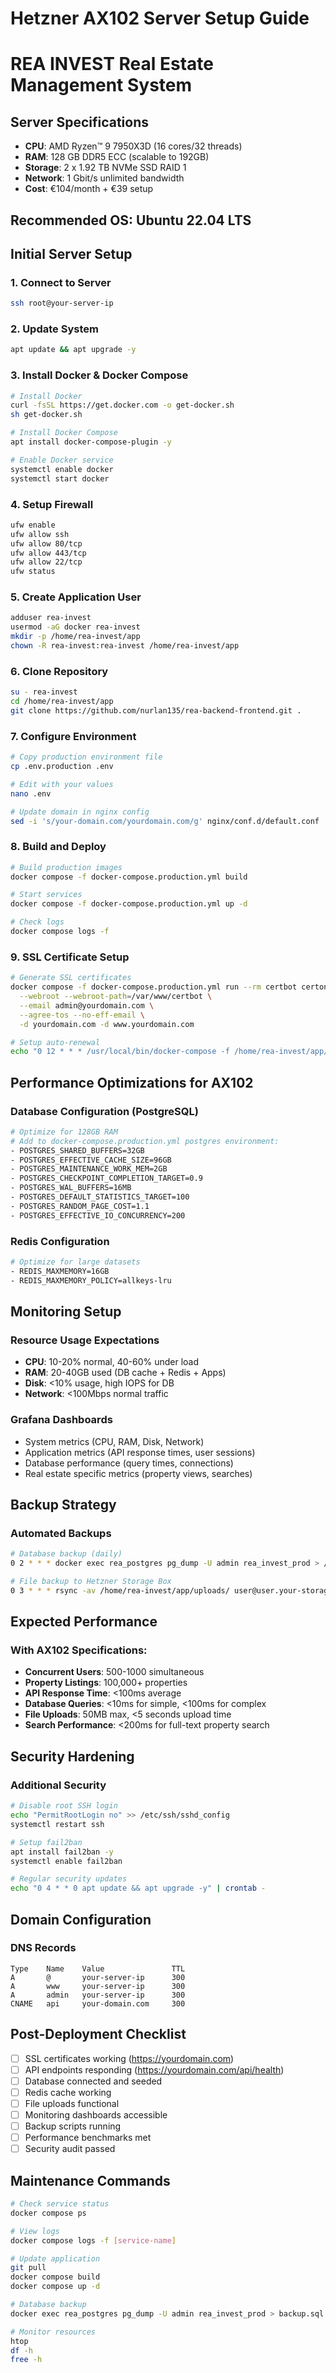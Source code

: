 # Hetzner AX102 Server Setup Guide
# REA INVEST Real Estate Management System

## Server Specifications
- **CPU**: AMD Ryzen™ 9 7950X3D (16 cores/32 threads)
- **RAM**: 128 GB DDR5 ECC (scalable to 192GB)
- **Storage**: 2 x 1.92 TB NVMe SSD RAID 1
- **Network**: 1 Gbit/s unlimited bandwidth
- **Cost**: €104/month + €39 setup

## Recommended OS: Ubuntu 22.04 LTS

## Initial Server Setup

### 1. Connect to Server
```bash
ssh root@your-server-ip
```

### 2. Update System
```bash
apt update && apt upgrade -y
```

### 3. Install Docker & Docker Compose
```bash
# Install Docker
curl -fsSL https://get.docker.com -o get-docker.sh
sh get-docker.sh

# Install Docker Compose
apt install docker-compose-plugin -y

# Enable Docker service
systemctl enable docker
systemctl start docker
```

### 4. Setup Firewall
```bash
ufw enable
ufw allow ssh
ufw allow 80/tcp
ufw allow 443/tcp
ufw allow 22/tcp
ufw status
```

### 5. Create Application User
```bash
adduser rea-invest
usermod -aG docker rea-invest
mkdir -p /home/rea-invest/app
chown -R rea-invest:rea-invest /home/rea-invest/app
```

### 6. Clone Repository
```bash
su - rea-invest
cd /home/rea-invest/app
git clone https://github.com/nurlan135/rea-backend-frontend.git .
```

### 7. Configure Environment
```bash
# Copy production environment file
cp .env.production .env

# Edit with your values
nano .env

# Update domain in nginx config
sed -i 's/your-domain.com/yourdomain.com/g' nginx/conf.d/default.conf
```

### 8. Build and Deploy
```bash
# Build production images
docker compose -f docker-compose.production.yml build

# Start services
docker compose -f docker-compose.production.yml up -d

# Check logs
docker compose logs -f
```

### 9. SSL Certificate Setup
```bash
# Generate SSL certificates
docker compose -f docker-compose.production.yml run --rm certbot certonly \
  --webroot --webroot-path=/var/www/certbot \
  --email admin@yourdomain.com \
  --agree-tos --no-eff-email \
  -d yourdomain.com -d www.yourdomain.com

# Setup auto-renewal
echo "0 12 * * * /usr/local/bin/docker-compose -f /home/rea-invest/app/docker-compose.production.yml run --rm certbot renew" | crontab -
```

## Performance Optimizations for AX102

### Database Configuration (PostgreSQL)
```bash
# Optimize for 128GB RAM
# Add to docker-compose.production.yml postgres environment:
- POSTGRES_SHARED_BUFFERS=32GB
- POSTGRES_EFFECTIVE_CACHE_SIZE=96GB
- POSTGRES_MAINTENANCE_WORK_MEM=2GB
- POSTGRES_CHECKPOINT_COMPLETION_TARGET=0.9
- POSTGRES_WAL_BUFFERS=16MB
- POSTGRES_DEFAULT_STATISTICS_TARGET=100
- POSTGRES_RANDOM_PAGE_COST=1.1
- POSTGRES_EFFECTIVE_IO_CONCURRENCY=200
```

### Redis Configuration
```bash
# Optimize for large datasets
- REDIS_MAXMEMORY=16GB
- REDIS_MAXMEMORY_POLICY=allkeys-lru
```

## Monitoring Setup

### Resource Usage Expectations
- **CPU**: 10-20% normal, 40-60% under load
- **RAM**: 20-40GB used (DB cache + Redis + Apps)
- **Disk**: <10% usage, high IOPS for DB
- **Network**: <100Mbps normal traffic

### Grafana Dashboards
- System metrics (CPU, RAM, Disk, Network)
- Application metrics (API response times, user sessions)
- Database performance (query times, connections)
- Real estate specific metrics (property views, searches)

## Backup Strategy

### Automated Backups
```bash
# Database backup (daily)
0 2 * * * docker exec rea_postgres pg_dump -U admin rea_invest_prod > /backups/db-$(date +\%Y\%m\%d).sql

# File backup to Hetzner Storage Box
0 3 * * * rsync -av /home/rea-invest/app/uploads/ user@user.your-storagebox.de:backups/uploads/
```

## Expected Performance

### With AX102 Specifications:
- **Concurrent Users**: 500-1000 simultaneous
- **Property Listings**: 100,000+ properties
- **API Response Time**: <100ms average
- **Database Queries**: <10ms for simple, <100ms for complex
- **File Uploads**: 50MB max, <5 seconds upload time
- **Search Performance**: <200ms for full-text property search

## Security Hardening

### Additional Security
```bash
# Disable root SSH login
echo "PermitRootLogin no" >> /etc/ssh/sshd_config
systemctl restart ssh

# Setup fail2ban
apt install fail2ban -y
systemctl enable fail2ban

# Regular security updates
echo "0 4 * * 0 apt update && apt upgrade -y" | crontab -
```

## Domain Configuration

### DNS Records
```
Type    Name    Value               TTL
A       @       your-server-ip      300
A       www     your-server-ip      300
A       admin   your-server-ip      300
CNAME   api     your-domain.com     300
```

## Post-Deployment Checklist

- [ ] SSL certificates working (https://yourdomain.com)
- [ ] API endpoints responding (https://yourdomain.com/api/health)
- [ ] Database connected and seeded
- [ ] Redis cache working
- [ ] File uploads functional
- [ ] Monitoring dashboards accessible
- [ ] Backup scripts running
- [ ] Performance benchmarks met
- [ ] Security audit passed

## Maintenance Commands

```bash
# Check service status
docker compose ps

# View logs
docker compose logs -f [service-name]

# Update application
git pull
docker compose build
docker compose up -d

# Database backup
docker exec rea_postgres pg_dump -U admin rea_invest_prod > backup.sql

# Monitor resources
htop
df -h
free -h
```